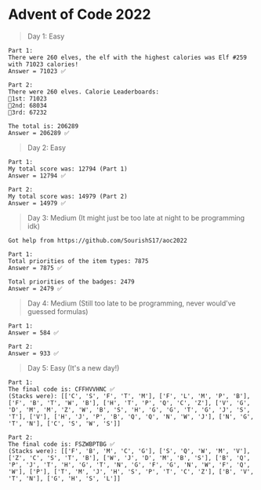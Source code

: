 # **Advent of Code 2022**

> Day 1: Easy

    Part 1:
    There were 260 elves, the elf with the highest calories was Elf #259 with 71023 calories!
    Answer = 71023 ✅
    
    Part 2:
    There were 260 elves. Calorie Leaderboards:
    🥇1st: 71023
    🥈2nd: 68034
    🥉3rd: 67232

    The total is: 206289
    Answer = 206289 ✅

> Day 2: Easy

    Part 1:
    My total score was: 12794 (Part 1)
    Answer = 12794 ✅
    
    Part 2:
    My total score was: 14979 (Part 2)
    Answer = 14979 ✅

> Day 3: Medium (It might just be too late at night to be programming idk)

    Got help from https://github.com/SourishS17/aoc2022
    
    Part 1:
    Total priorities of the item types: 7875
    Answer = 7875 ✅
    
    Total priorities of the badges: 2479
    Answer = 2479 ✅
    
> Day 4: Medium (Still too late to be programming, never would've guessed formulas)

    Part 1:
    Answer = 584 ✅
    
    Part 2:
    Answer = 933 ✅
  
> Day 5: Easy (It's a new day!)

    Part 1:
    The final code is: CFFHVVHNC ✅
    (Stacks were): [['C', 'S', 'F', 'T', 'M'], ['F', 'L', 'M', 'P', 'B'], ['F', 'B', 'T', 'W', 'B'], ['H', 'T', 'P', 'Q', 'C', 'Z'], ['V', 'G', 'D', 'M', 'M', 'Z', 'W', 'B', 'S', 'H', 'G', 'G', 'T', 'G', 'J', 'S', 'T'], ['V'], ['H', 'J', 'P', 'B', 'Q', 'Q', 'N', 'W', 'J'], ['N', 'G', 'T', 'N'], ['C', 'S', 'W', 'S']]
    
    Part 2:
    The final code is: FSZWBPTBG ✅
    (Stacks were): [['F', 'B', 'M', 'C', 'G'], ['S', 'Q', 'W', 'M', 'V'], ['Z', 'C', 'S', 'T', 'B'], ['W', 'J', 'D', 'M', 'B', 'S'], ['B', 'Q', 'P', 'J', 'T', 'H', 'G', 'T', 'N', 'G', 'F', 'G', 'N', 'W', 'F', 'Q', 'W'], ['P'], ['T', 'M', 'J', 'H', 'S', 'P', 'T', 'C', 'Z'], ['B', 'V', 'T', 'N'], ['G', 'H', 'S', 'L']]

